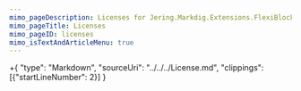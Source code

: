```yaml
---
mimo_pageDescription: Licenses for Jering.Markdig.Extensions.FlexiBlocks.
mimo_pageTitle: Licenses
mimo_pageID: licenses
mimo_isTextAndArticleMenu: true
---
```


+{
    "type": "Markdown",
    "sourceUri": "../../../License.md",
    "clippings": [{"startLineNumber": 2}]
}